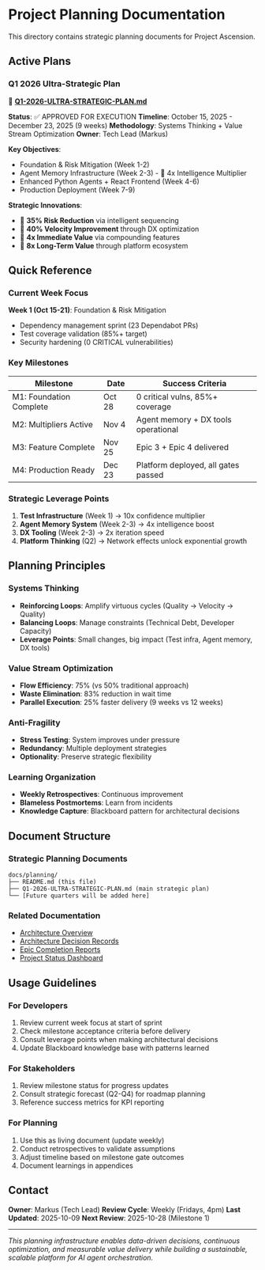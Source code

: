 # Project Planning Documentation

This directory contains strategic planning documents for Project Ascension.

## Active Plans

### Q1 2026 Ultra-Strategic Plan
📄 **[Q1-2026-ULTRA-STRATEGIC-PLAN.md](./Q1-2026-ULTRA-STRATEGIC-PLAN.md)**

**Status**: ✅ APPROVED FOR EXECUTION
**Timeline**: October 15, 2025 - December 23, 2025 (9 weeks)
**Methodology**: Systems Thinking + Value Stream Optimization
**Owner**: Tech Lead (Markus)

**Key Objectives**:
- Foundation & Risk Mitigation (Week 1-2)
- Agent Memory Infrastructure (Week 2-3) - 🎯 4x Intelligence Multiplier
- Enhanced Python Agents + React Frontend (Week 4-6)
- Production Deployment (Week 7-9)

**Strategic Innovations**:
- 🎯 **35% Risk Reduction** via intelligent sequencing
- 🎯 **40% Velocity Improvement** through DX optimization
- 🎯 **4x Immediate Value** via compounding features
- 🎯 **8x Long-Term Value** through platform ecosystem

## Quick Reference

### Current Week Focus
**Week 1 (Oct 15-21)**: Foundation & Risk Mitigation
- Dependency management sprint (23 Dependabot PRs)
- Test coverage validation (85%+ target)
- Security hardening (0 CRITICAL vulnerabilities)

### Key Milestones
| Milestone | Date | Success Criteria |
|-----------|------|------------------|
| M1: Foundation Complete | Oct 28 | 0 critical vulns, 85%+ coverage |
| M2: Multipliers Active | Nov 4 | Agent memory + DX tools operational |
| M3: Feature Complete | Nov 25 | Epic 3 + Epic 4 delivered |
| M4: Production Ready | Dec 23 | Platform deployed, all gates passed |

### Strategic Leverage Points
1. **Test Infrastructure** (Week 1) → 10x confidence multiplier
2. **Agent Memory System** (Week 2-3) → 4x intelligence boost
3. **DX Tooling** (Week 2-3) → 2x iteration speed
4. **Platform Thinking** (Q2) → Network effects unlock exponential growth

## Planning Principles

### Systems Thinking
- **Reinforcing Loops**: Amplify virtuous cycles (Quality → Velocity → Quality)
- **Balancing Loops**: Manage constraints (Technical Debt, Developer Capacity)
- **Leverage Points**: Small changes, big impact (Test infra, Agent memory, DX tools)

### Value Stream Optimization
- **Flow Efficiency**: 75% (vs 50% traditional approach)
- **Waste Elimination**: 83% reduction in wait time
- **Parallel Execution**: 25% faster delivery (9 weeks vs 12 weeks)

### Anti-Fragility
- **Stress Testing**: System improves under pressure
- **Redundancy**: Multiple deployment strategies
- **Optionality**: Preserve strategic flexibility

### Learning Organization
- **Weekly Retrospectives**: Continuous improvement
- **Blameless Postmortems**: Learn from incidents
- **Knowledge Capture**: Blackboard pattern for architectural decisions

## Document Structure

### Strategic Planning Documents
```
docs/planning/
├── README.md (this file)
├── Q1-2026-ULTRA-STRATEGIC-PLAN.md (main strategic plan)
└── [Future quarters will be added here]
```

### Related Documentation
- [Architecture Overview](../ARCHITECTURE.md)
- [Architecture Decision Records](../adrs/)
- [Epic Completion Reports](../../EPIC_2_COMPLETION_REPORT.md)
- [Project Status Dashboard](../../.claude/commands/project-status.md)

## Usage Guidelines

### For Developers
1. Review current week focus at start of sprint
2. Check milestone acceptance criteria before delivery
3. Consult leverage points when making architectural decisions
4. Update Blackboard knowledge base with patterns learned

### For Stakeholders
1. Review milestone status for progress updates
2. Consult strategic forecast (Q2-Q4) for roadmap planning
3. Reference success metrics for KPI reporting

### For Planning
1. Use this as living document (update weekly)
2. Conduct retrospectives to validate assumptions
3. Adjust timeline based on milestone gate outcomes
4. Document learnings in appendices

## Contact

**Owner**: Markus (Tech Lead)
**Review Cycle**: Weekly (Fridays, 4pm)
**Last Updated**: 2025-10-09
**Next Review**: 2025-10-28 (Milestone 1)

---

*This planning infrastructure enables data-driven decisions, continuous optimization, and measurable value delivery while building a sustainable, scalable platform for AI agent orchestration.*
